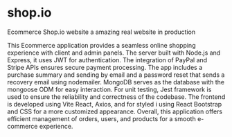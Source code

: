 # shop.io
Ecommerce Shop.io website 
a amazing real website in production 

This Ecommerce application provides a seamless online shopping experience with client and admin panels. 
The server built with Node.js and Express, it uses JWT for authentication. The integration of PayPal and Stripe APIs ensures secure payment processing. The app includes a purchase summary and sending by email and a password reset that sends a recovery email using nodemailer. 
MongoDB serves as the database with the mongoose ODM for easy interaction.
For unit testing, Jest framework is used to ensure the reliability and correctness of the codebase.
The frontend is developed using  Vite React, Axios, and for styled i using React Bootstrap and CSS for a more customized appearance.    Overall, this application offers efficient management of orders, users, and products for a smooth e-commerce experience.


